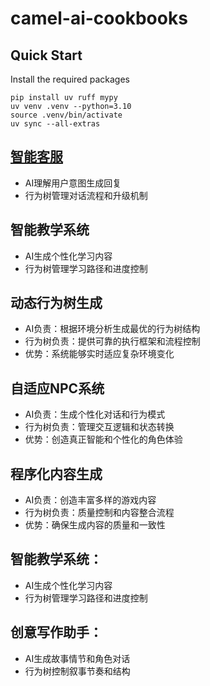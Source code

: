# camel-ai-cookbooks

## Quick Start

Install the required packages

```shell
pip install uv ruff mypy
uv venv .venv --python=3.10
source .venv/bin/activate
uv sync --all-extras
```

## [智能客服](src/customer_agent/README.md)

- AI理解用户意图生成回复
- 行为树管理对话流程和升级机制

## 智能教学系统

- AI生成个性化学习内容
- 行为树管理学习路径和进度控制

## 动态行为树生成

- AI负责：根据环境分析生成最优的行为树结构
- 行为树负责：提供可靠的执行框架和流程控制
- 优势：系统能够实时适应复杂环境变化

## 自适应NPC系统

- AI负责：生成个性化对话和行为模式
- 行为树负责：管理交互逻辑和状态转换
- 优势：创造真正智能和个性化的角色体验

## 程序化内容生成

- AI负责：创造丰富多样的游戏内容
- 行为树负责：质量控制和内容整合流程
- 优势：确保生成内容的质量和一致性

## 智能教学系统：

- AI生成个性化学习内容
- 行为树管理学习路径和进度控制

## 创意写作助手：

- AI生成故事情节和角色对话
- 行为树控制叙事节奏和结构


